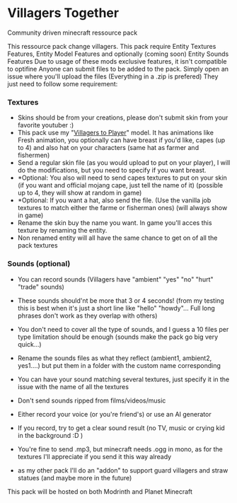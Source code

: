 # Villagers Together
Community driven minecraft ressource pack

This ressource pack change villagers.
This pack require Entity Textures Features, Entity Model Features and optionally (coming soon) Entity Sounds Features
Due to usage of these mods exclusive features, it isn't compatible to optifine
Anyone can submit files to be added to the pack. Simply open an issue where you'll upload the files (Everything in a .zip is prefered)
They just need to follow some requirement:

### Textures
- Skins should be from your creations, please don't submit skin from your favorite youtuber :)
- This pack use my "[Villagers to Player](https://modrinth.com/resourcepack/villagers-to-player)" model. It has animations like Fresh animation, you optionally can have breast if you'd like, capes (up to 4) and also hat on your characters (same hat as farmer and fishermen)
- Send a regular skin file (as you would upload to put on your player), I will do the modifications, but you need to specify if you want breast.
- *Optional: You also will need to send capes textures to put on your skin (if you want and official mojang cape, just tell the name of it) (possible up to 4, they will show at random in game)
- *Optional: If you want a hat, also send the file. (Use the vanilla job textures to match either the farme or fisherman ones) (will always show in game)
- Rename the skin buy the name you want. In game you'll acces this texture by renaming the entity.
- Non renamed entity will all have the same chance to get on of all the pack textures

### Sounds (optional)
- You can record sounds (Villagers have "ambient" "yes" "no" "hurt" "trade" sounds)
- These sounds should'nt be more that 3 or 4 seconds! (from my testing this is best when it's just a short line like "hello" "howdy"... Full long phrases don't work as they overlap with others)
- You don't need to cover all the type of sounds, and I guess a 10 files per type limitation should be enough (sounds make the pack go big very quick...)
- Rename the sounds files as what they reflect (ambient1, ambient2, yes1....) but put them in a folder with the custom name corresponding
- You can have your sound matching several textures, just specify it in the issue with the name of all the textures
- Don't send sounds ripped from films/videos/music
- Either record your voice (or you're friend's) or use an AI generator
- If you record, try to get a clear sound result (no TV, music or crying kid in the background :D )
- You're fine to send .mp3, but minecraft needs .ogg in mono, as for the textures I'll appreciate if you send it this way already

- as my other pack I'll do an "addon" to support guard villagers and straw statues (and maybe more in the future)

This pack will be hosted on both Modrinth and Planet Minecraft


